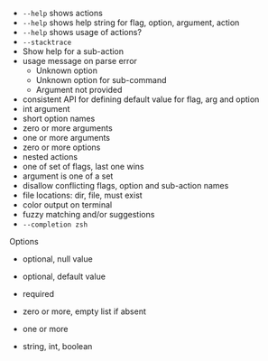 - `--help` shows actions
- `--help` shows help string for flag, option, argument, action 
- `--help` shows usage of actions? 
- `--stacktrace`
- Show help for a sub-action
- usage message on parse error
  - Unknown option
  - Unknown option for sub-command
  - Argument not provided
- consistent API for defining default value for flag, arg and option 
- int argument
- short option names
- zero or more arguments
- one or more arguments
- zero or more options
- nested actions
- one of set of flags, last one wins
- argument is one of a set
- disallow conflicting flags, option and sub-action names
- file locations: dir, file, must exist
- color output on terminal
- fuzzy matching and/or suggestions
- `--completion zsh`


Options

- optional, null value
- optional, default value
- required
- zero or more, empty list if absent
- one or more

- string, int, boolean
